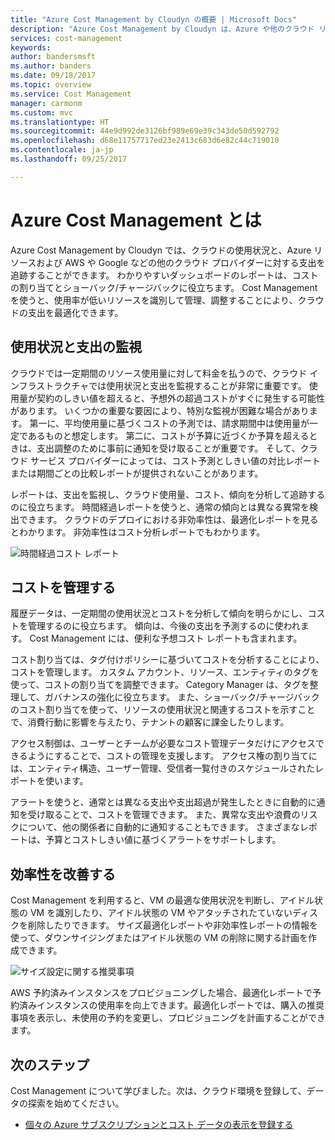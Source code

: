 ```yaml
---
title: "Azure Cost Management by Cloudyn の概要 | Microsoft Docs"
description: "Azure Cost Management by Cloudyn は、Azure や他のクラウド リソースを使うときに役立つマルチクラウド コスト管理ソリューションです。"
services: cost-management
keywords: 
author: bandersmsft
ms.author: banders
ms.date: 09/18/2017
ms.topic: overview
ms.service: Cost Management
manager: carmonm
ms.custom: mvc
ms.translationtype: HT
ms.sourcegitcommit: 44e9d992de3126bf989e69e39c343de50d592792
ms.openlocfilehash: d68e11757717ed23e2413c683d6e82c44c719010
ms.contentlocale: ja-jp
ms.lasthandoff: 09/25/2017

---
```


# <a name="what-is-azure-cost-management"></a>Azure Cost Management とは

Azure Cost Management by Cloudyn では、クラウドの使用状況と、Azure リソースおよび AWS や Google などの他のクラウド プロバイダーに対する支出を追跡することができます。 わかりやすいダッシュボードのレポートは、コストの割り当てとショーバック/チャージバックに役立ちます。 Cost Management を使うと、使用率が低いリソースを識別して管理、調整することにより、クラウドの支出を最適化できます。

## <a name="monitor-usage-and-spending"></a>使用状況と支出の監視

クラウドでは一定期間のリソース使用量に対して料金を払うので、クラウド インフラストラクチャでは使用状況と支出を監視することが非常に重要です。 使用量が契約のしきい値を超えると、予想外の超過コストがすぐに発生する可能性があります。 いくつかの重要な要因により、特別な監視が困難な場合があります。 第一に、平均使用量に基づくコストの予測では、請求期間中は使用量が一定であるものと想定します。 第二に、コストが予算に近づくか予算を超えるときは、支出調整のために事前に通知を受け取ることが重要です。 そして、クラウド サービス プロバイダーによっては、コスト予測としきい値の対比レポートまたは期間ごとの比較レポートが提供されないことがあります。

レポートは、支出を監視し、クラウド使用量、コスト、傾向を分析して追跡するのに役立ちます。 時間経過レポートを使うと、通常の傾向とは異なる異常を検出できます。 クラウドのデプロイにおける非効率性は、最適化レポートを見るとわかります。 非効率性はコスト分析レポートでもわかります。

![時間経過コスト レポート](media\overview\cost-over-time-rpt.png)


## <a name="manage-costs"></a>コストを管理する

履歴データは、一定期間の使用状況とコストを分析して傾向を明らかにし、コストを管理するのに役立ちます。 傾向は、今後の支出を予測するのに使われます。 Cost Management には、便利な予想コスト レポートも含まれます。

コスト割り当ては、タグ付けポリシーに基づいてコストを分析することにより、コストを管理します。 カスタム アカウント、リソース、エンティティのタグを使って、コストの割り当てを調整できます。 Category Manager は、タグを整理して、ガバナンスの強化に役立ちます。 また、ショーバック/チャージバックのコスト割り当てを使って、リソースの使用状況と関連するコストを示すことで、消費行動に影響を与えたり、テナントの顧客に課金したりします。

アクセス制御は、ユーザーとチームが必要なコスト管理データだけにアクセスできるようにすることで、コストの管理を支援します。 アクセス権の割り当てには、エンティティ構造、ユーザー管理、受信者一覧付きのスケジュールされたレポートを使います。

アラートを使うと、通常とは異なる支出や支出超過が発生したときに自動的に通知を受け取ることで、コストを管理できます。 また、異常な支出や浪費のリスクについて、他の関係者に自動的に通知することもできます。 さまざまなレポートは、予算とコストしきい値に基づくアラートをサポートします。

## <a name="improve-efficiency"></a>効率性を改善する

Cost Management を利用すると、VM の最適な使用状況を判断し、アイドル状態の VM を識別したり、アイドル状態の VM やアタッチされたていないディスクを削除したりできます。 サイズ最適化レポートや非効率性レポートの情報を使って、ダウンサイジングまたはアイドル状態の VM の削除に関する計画を作成できます。

![サイズ設定に関する推奨事項](.\media\overview\sizing.png)

AWS 予約済みインスタンスをプロビジョニングした場合、最適化レポートで予約済みインスタンスの使用率を向上できます。最適化レポートでは、購入の推奨事項を表示し、未使用の予約を変更し、プロビジョニングを計画することができます。

## <a name="next-steps"></a>次のステップ

Cost Management について学びました。次は、クラウド環境を登録して、データの探索を始めてください。

- [個々の Azure サブスクリプションとコスト データの表示を登録する](quick-register-azure-sub.md)

